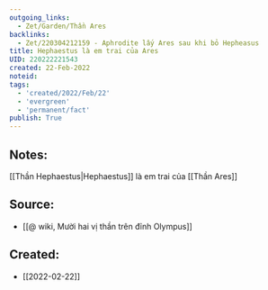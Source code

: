 ```yaml
---
outgoing_links:
  - Zet/Garden/Thần Ares
backlinks:
  - Zet/220304212159 - Aphrodite lấy Ares sau khi bỏ Hepheasus
title: Hephaestus là em trai của Ares
UID: 220222221543
created: 22-Feb-2022
noteid:
tags:
  - 'created/2022/Feb/22'
  - 'evergreen'
  - 'permanent/fact'
publish: True
---
```

## Notes:
[[Thần Hephaestus|Hephaestus]] là em trai của [[Thần Ares]]

## Source:
- [[@ wiki, Mười hai vị thần trên đỉnh Olympus]]





## Created:
- [[2022-02-22]]
